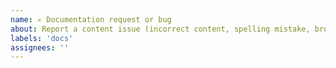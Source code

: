 ```yaml
---
name: ✍ Documentation request or bug
about: Report a content issue (incorrect content, spelling mistake, broken link), request new content, or suggest an improvement.
labels: 'docs'
assignees: ''
---
```

